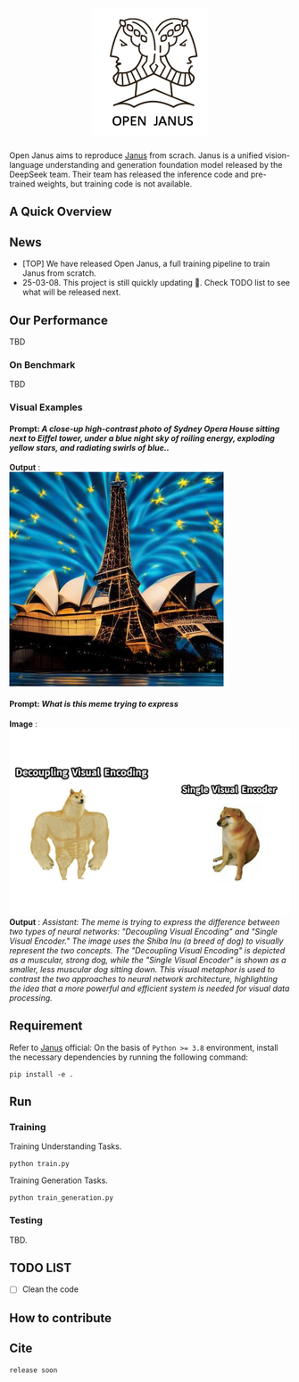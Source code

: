 <h1 align="center"> 
    <img width="210" height="230" src="https://github.com/jinlab-imvr/Open-Janus/blob/main/openjanus.png">
</h1>



Open Janus aims to reproduce [Janus](https://github.com/deepseek-ai/Janus) from scrach.
Janus is a unified vision-language understanding and generation foundation model released by the DeepSeek team. 
Their team has released the inference code and pre-trained weights, but training code is not available.


## A Quick Overview 

 ## News
 - [TOP] We have released Open Janus, a full training pipeline to train Janus from scratch.
 - 25-03-08. This project is still quickly updating 🌝. Check TODO list to see what will be released next.

 ## Our Performance
 TBD
 ### On Benchmark
 TBD
### Visual Examples

#### Prompt: *A close-up high-contrast photo of Sydney Opera House sitting next to Eiffel tower, under a blue night sky of roiling energy, exploding yellow stars, and radiating swirls of blue..*  

**Output** :  
![Output](images/img_0.jpg)

#### Prompt: *What is this meme trying to express*
 **Image** :
 ![Output](images/doge.png)
**Output** : *Assistant: The meme is trying to express the difference between two types of neural networks: "Decoupling Visual Encoding" and "Single Visual Encoder." The image uses the Shiba Inu (a breed of dog) to visually represent the two concepts. The "Decoupling Visual Encoding" is depicted as a muscular, strong dog, while the "Single Visual Encoder" is shown as a smaller, less muscular dog sitting down. This visual metaphor is used to contrast the two approaches to neural network architecture, highlighting the idea that a more powerful and efficient system is needed for visual data processing.*

 
 ## Requirement
 Refer to [Janus](https://github.com/deepseek-ai/Janus) official:
On the basis of `Python >= 3.8` environment, install the necessary dependencies by running the following command:
```shell
pip install -e .
```
 ## Run 

 ### Training
Training Understanding Tasks.
```shell
python train.py
```
Training Generation Tasks.
```shell
python train_generation.py
```

 ### Testing
TBD.
 ## TODO LIST

- [ ] Clean the code

 ## How to contribute

 ## Cite
 ~~~
release soon
 ~~~






